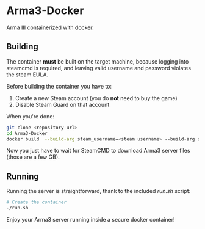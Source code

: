 # Arma3-Docker
Arma III containerized with docker.

## Building
The container __must__ be built on the target machine, because logging into steamcmd is required,
and leaving valid username and password violates the steam EULA.

Before building the container you have to:
1. Create a new Steam account (you do __not__ need to buy the game)
2. Disable Steam Guard on that account

When you're done:

```bash
git clone <repository url>
cd Arma3-Docker
docker build  --build-arg steam_username=<steam username> --build-arg steam_password=<steam password> -t neroreflex/arma3 .
```

Now you just have to wait for SteamCMD to download Arma3 server files (those are a few GB).


## Running
Running the server is straightforward, thank to the included *run.sh* script:

```bash
# Create the container
./run.sh
```

Enjoy your Arma3 server running inside a secure docker container!